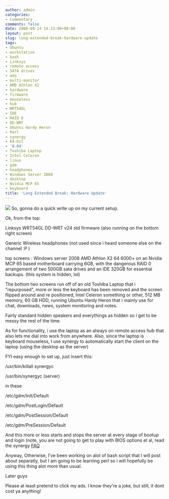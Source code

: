 ```yaml
---
author: admin
categories:
- Commentary
comments: false
date: 2008-09-14 14:13:00+00:00
layout: post
slug: long-extended-break-hardware-update
tags:
- Ubuntu
- workstation
- bash
- Linksys
- remote access
- SATA drives
- ads
- multi-monitor
- AMD Athlon X2
- hardware
- firmware
- mouseless
- hub
- WRT54GL
- IDE
- RAID 0
- DD-WRT
- Ubuntu Hardy Heron
- Perl
- synergy
- 64-bit
- '8.04'
- Toshiba Laptop
- Intel Celeron
- linux
- gdm
- headphones
- Windows Server 2008
- desktop
- Nvidia MCP 65
- keyboard
title: 'Long Extended Break: Hardware Update'
---
```



[![](http://1.bp.blogspot.com/_ZZeoHBuNcEU/SM0ew7ciunI/AAAAAAAACBc/hWypq44rn5Y/s400/SL730122.JPG)](http://1.bp.blogspot.com/_ZZeoHBuNcEU/SM0ew7ciunI/AAAAAAAACBc/hWypq44rn5Y/s1600-h/SL730122.JPG)
So, gonna do a quick write up on my current setup.

Ok, from the top:

Linksys WRT54GL DD-WRT v24 std firmware (also running on the bottom right screen)

Generic Wireless headphones (not used since i heard someone else on the channel :P )

top screens : Windows server 2008 AMD Athlon X2 64 6000+ on an Nvidia MCP 65 based motherboard carrying 6GB, with the dangerous RAID 0 arrangement of two 500GB sata drives and an IDE 320GB for essential backups. (this system is hidden, lol)

The bottom two screens run off of an old Toshiba Laptop that i "repurposed", more or less the keyboard has been removed and the screen flipped around and re positioned, Intel Celeron something or other, 512 MB memory, 60 GB HDD, running Ubuntu Hardy Heron that i mainly use for chat, downloads, news, system monitoring and notes.

Fairly standard hidden speakers and everythings as hidden so i get to be messy the rest of the time.

As for functionality, i use the laptop as an always on remote access hub that also lets me dial into work from anywhere. Also, since the laptop is keyboard mouseless, I use synergy to automatically start the client on the laptop (using the desktop as the server)

FYI easy enough to set up, just insert this:

/usr/bin/killall synergyc

/usr/bin/synergyc (server)

in these

/etc/gdm/Init/Default

/etc/gdm/PostLogin/Default

/etc/gdm/PostSession/Default

/etc/gdm/PreSession/Default

And this more or less starts and stops the server at every stage of bootup and login (note, you are not going to get to play with BIOS options et al, read the synergy [FAQ](http://synergy2.sourceforge.net/)

Anyway, Otherwise, I've been working on alot of bash script that I will post about separatly, but I am going to be learning perl so i will hopefully be using this thing alot more than usual.

Later guys

Please at least pretend to click my ads. I know they're a joke, but still, it dont cost ya anything!
